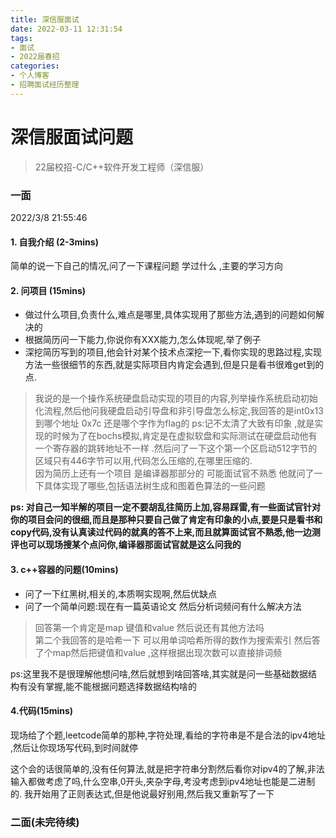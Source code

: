 ```yaml
---
title: 深信服面试
date: 2022-03-11 12:31:54
tags:
- 面试
- 2022届春招
categories:
- 个人博客
- 招聘面试经历整理
---
```



# 深信服面试问题 
> 22届校招-C/C++软件开发工程师（深信服）

### 一面
2022/3/8 21:55:46 
#### 1. 自我介绍  (2-3mins)
  简单的说一下自己的情况,问了一下课程问题 学过什么 ,主要的学习方向
#### 2. 问项目  (15mins)
- 做过什么项目,负责什么,难点是哪里,具体实现用了那些方法,遇到的问题如何解决的  
- 根据简历问一下能力,你说你有XXX能力,怎么体现呢,举了例子  
-  深挖简历写到的项目,他会针对某个技术点深挖一下,看你实现的思路过程,实现方法一些很细节的东西,就是实际项目内肯定会遇到,但是只是看书很难get到的点.  
> 我说的是一个操作系统硬盘启动实现的项目的内容,列举操作系统启动初始化流程,然后他问我硬盘启动引导盘和非引导盘怎么标定,我回答的是int0x13 到哪个地址 0x7c 还是哪个字作为flag的 ps:记不太清了大致有印象 ,就是实现的时候为了在bochs模拟,肯定是在虚拟软盘和实际测试在硬盘启动他有一个寄存器的跳转地址不一样 .然后问了一下这个第一个区启动512字节的区域只有446字节可以用,代码怎么压缩的,在哪里压缩的.  
> 因为简历上还有一个项目 是编译器那部分的  可能面试官不熟悉 他就问了一下具体实现了哪些,包括语法树生成和图着色算法的一些问题

**ps: 对自己一知半解的项目一定不要胡乱往简历上加,容易踩雷,有一些面试官针对你的项目会问的很细,而且是那种只要自己做了肯定有印象的小点,要是只是看书和copy代码,没有认真读过代码的就真的答不上来,而且就算面试官不熟悉,他一边测评也可以现场搜某个点问你,编译器那面试官就是这么问我的**

#### 3. c++容器的问题(10mins)

- 问了一下红黑树,相关的,本质啊实现啊,然后优缺点
- 问了一个简单问题:现在有一篇英语论文 然后分析词频问有什么解决方法
> 回答第一个肯定是map 键值和value 然后说还有其他方法吗  
> 第二个我回答的是哈希一下 可以用单词哈希所得的数作为搜索索引
> 然后答了个map然后把键值和value ,这样根据出现次数可以直接排词频
 
 ps:这里我不是很理解他想问啥,然后就想到啥回答啥,其实就是问一些基础数据结构有没有掌握,能不能根据问题选择数据结构啥的

#### 4.代码(15mins)
现场给了个题,leetcode简单的那种,字符处理,看给的字符串是不是合法的ipv4地址 ,然后让你现场写代码,到时间就停
 
这个会的话很简单的,没有任何算法,就是把字符串分割然后看你对ipv4的了解,非法输入都做考虑了吗,什么空串,0开头,夹杂字母,考没考虑到ipv4地址也能是二进制的. 我开始用了正则表达式,但是他说最好别用,然后我又重新写了一下

### 二面(未完待续)